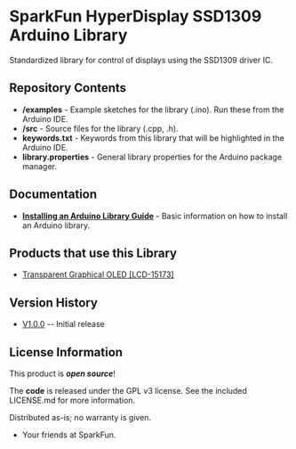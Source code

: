 SparkFun HyperDisplay SSD1309 Arduino Library
========================================

Standardized library for control of displays using the SSD1309 driver IC.


Repository Contents
-------------------

* **/examples** - Example sketches for the library (.ino). Run these from the Arduino IDE.
* **/src** - Source files for the library (.cpp, .h).
* **keywords.txt** - Keywords from this library that will be highlighted in the Arduino IDE.
* **library.properties** - General library properties for the Arduino package manager.

Documentation
--------------

* **[Installing an Arduino Library Guide](https://learn.sparkfun.com/tutorials/installing-an-arduino-library)** - Basic information on how to install an Arduino library.

Products that use this Library 
---------------------------------

* [Transparent Graphical OLED [LCD-15173]](https://www.sparkfun.com/products/15173)

Version History
---------------

* [V1.0.0](https://github.com/sparkfun/HyperDisplay_SSD1309_ArduinoLibrary/releases/tag/v1.0.0) -- Initial release

License Information
-------------------

This product is _**open source**_!

The **code** is released under the GPL v3 license. See the included LICENSE.md for more information.

Distributed as-is; no warranty is given.

- Your friends at SparkFun.
